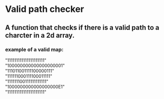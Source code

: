 # Valid path checker
## A function that checks if there is a valid path to a charcter in a 2d array.

### example of a valid map:
"111111111111111111111"\
"100000000000000000001"\
"111011001111100000111"\
"111111000111100011111"\
"111111100111111111111"\
"1000000000000000000E1"\
"111111111111111111111"
